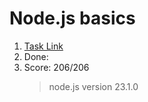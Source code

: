 # Node.js basics

1. [Task Link](https://github.com/AlreadyBored/nodejs-assignments/blob/main/assignments/nodejs-basics/assignment.md)
2. Done:
3. Score: 206/206
   > node.js version 23.1.0
